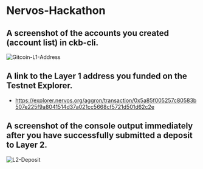 # Nervos-Hackathon

## A screenshot of the accounts you created (account list) in ckb-cli.
![Gitcoin-L1-Address](https://user-images.githubusercontent.com/78054059/128786120-227ce06e-1bf6-4e35-a4fe-2d5b77a52455.png)

## A link to the Layer 1 address you funded on the Testnet Explorer.
- https://explorer.nervos.org/aggron/transaction/0x5a85f005257c80583b507e225f9a8041514d37a021cc5668cf5721d501d62c2e

## A screenshot of the console output immediately after you have successfully submitted a deposit to Layer 2.
![L2-Deposit](https://user-images.githubusercontent.com/78054059/128786805-3100a8f5-a665-4a4e-a266-65b720c9474c.png)
